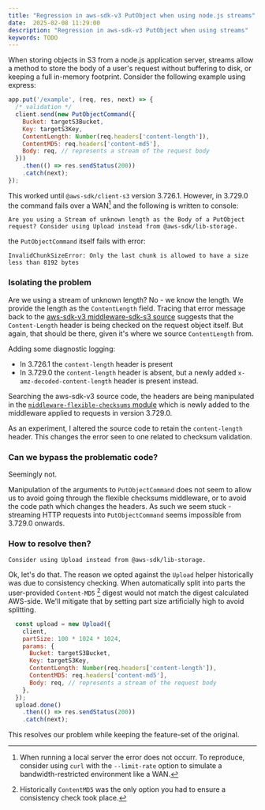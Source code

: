 ```yaml
---
title: "Regression in aws-sdk-v3 PutObject when using node.js streams"
date:  2025-02-08 11:29:00
description: "Regression in aws-sdk-v3 PutObject when using streams"
keywords: TODO
---
```


When storing objects in S3 from a node.js application server, streams allow a method to store the body of a user's request without buffering to disk, or keeping a full in-memory footprint. Consider the following example using express:

```javascript
app.put('/example', (req, res, next) => {
  /* validation */
  client.send(new PutObjectCommand({
    Bucket: targetS3Bucket,
    Key: targetS3Key,
    ContentLength: Number(req.headers['content-length']),
    ContentMD5: req.headers['content-md5'],
    Body: req, // represents a stream of the request body
  }))
    .then(() => res.sendStatus(200))
    .catch(next);
});
```

This worked until `@aws-sdk/client-s3` version 3.726.1. However, in 3.729.0 the command fails over a WAN[^1] and the following is written to console:
```plaintext
Are you using a Stream of unknown length as the Body of a PutObject request? Consider using Upload instead from @aws-sdk/lib-storage.
```
the `PutObjectCommand` itself fails with error:
```
InvalidChunkSizeError: Only the last chunk is allowed to have a size less than 8192 bytes
```

### Isolating the problem

Are we using a stream of unknown length? No - we know the length. We provide the length as the `ContentLength` field. Tracing that error message back to the [aws-sdk-v3 middleware-sdk-s3 source](https://github.com/aws/aws-sdk-js-v3/blob/376b453aecbc3309def497d4eeddd983a1a4f44a/packages/middleware-sdk-s3/src/check-content-length-header.ts#L32) suggests that the `Content-Length` header is being checked on the request object itself. But again, that should be there, given it's where we source `ContentLength` from.

Adding some diagnostic logging:
* In 3.726.1 the `content-length` header is present
* In 3.729.0 the `content-length` header is absent, but a newly added `x-amz-decoded-content-length` header is present instead.

Searching the aws-sdk-v3 source code, the headers are being manipulated in the [`middleware-flexible-checksums` module](https://github.com/aws/aws-sdk-js-v3/blob/376b453aecbc3309def497d4eeddd983a1a4f44a/packages/middleware-flexible-checksums/src/flexibleChecksumsMiddleware.ts#L129) which is newly added to the middleware applied to requests in version 3.729.0.

As an experiment, I altered the source code to retain the `content-length` header. This changes the error seen to one related to checksum validation.

### Can we bypass the problematic code?

Seemingly not.

Manipulation of the arguments to `PutObjectCommand` does not seem to allow us to avoid going through the flexible checksums middleware, or to avoid the code path which changes the headers. As such we seem stuck - streaming HTTP requests into `PutObjectCommand` seems impossible from 3.729.0 onwards.

### How to resolve then?

```
Consider using Upload instead from @aws-sdk/lib-storage.
```

Ok, let's do that. The reason we opted against the `Upload` helper historically was due to consistency checking. When automatically split into parts the user-provided `Content-MD5` [^2] digest would not match the digest calculated AWS-side. We'll mitigate that by setting part size artificially high to avoid splitting.

```javascript
  const upload = new Upload({
    client,
    partSize: 100 * 1024 * 1024,
    params: {
      Bucket: targetS3Bucket,
      Key: targetS3Key,
      ContentLength: Number(req.headers['content-length']),
      ContentMD5: req.headers['content-md5'],
      Body: req, // represents a stream of the request body
    },
  });
  upload.done()
    .then(() => res.sendStatus(200))
    .catch(next);
```

This resolves our problem while keeping the feature-set of the original.

[^1]: When running a local server the error does not occurr. To reproduce, consider using `curl` with the `--limit-rate` option to simulate a bandwidth-restricted environment like a WAN.
[^2]: Historically `ContentMD5` was the only option you had to ensure a consistency check took place.